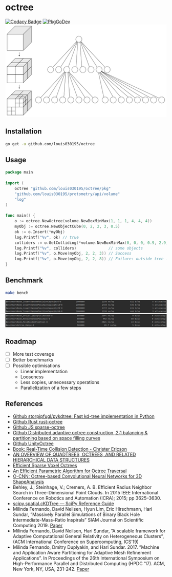 # octree

[![Codacy Badge](https://api.codacy.com/project/badge/Grade/3aa076e74fce4e80af0e694116444410)](https://app.codacy.com/gh/louis030195/octree?utm_source=github.com&utm_medium=referral&utm_content=louis030195/octree&utm_campaign=Badge_Grade_Dashboard)
[![PkgGoDev](https://pkg.go.dev/badge/louis030195/octree)](https://pkg.go.dev/louis030195/octree)
![octree](docs/octree.png)

## Installation

```bash
go get -u github.com/louis030195/octree
```

## Usage

```go
package main

import (
	octree "github.com/louis030195/octree/pkg"
    "github.com/louis030195/protometry/api/volume"
    "log"
)

func main() {
	o := octree.NewOctree(volume.NewBoxMinMax(1, 1, 1, 4, 4, 4))
	myObj := octree.NewObjectCube(0, 2, 2, 3, 0.5)
	ok := o.Insert(*myObj)
	log.Printf("%v", ok) // true
	colliders := o.GetColliding(*volume.NewBoxMinMax(0, 0, 0, 0.9, 2.9, 0.9))
	log.Printf("%v", colliders)              // some objects
	log.Printf("%v", o.Move(myObj, 2, 2, 3)) // Success
	log.Printf("%v", o.Move(myObj, 2, 2, 8)) // Failure: outside tree !
}
```

## Benchmark

```bash
make bench
```

![b1](docs/bench1.png)
![b2](docs/bench2.png)

## Roadmap

- [ ] More test coverage
- [ ] Better benchmarks
- [ ] Possible optimisations
    - Linear implementation
    - Looseness
    - Less copies, unnecessary operations
    - Parallelization of a few steps

## References

- [Github storpipfugl/pykdtree: Fast kd-tree implementation in Python](https://github.com/storpipfugl/pykdtree)
- [Github Rust rust-octree](https://github.com/ybyygu/rust-octree)
- [Github JS sparse-octree](https://github.com/vanruesc/sparse-octree)
- [Github Distributed adaptive octree construction, 2:1 balancing & partitioning based on space filling curves](https://github.com/paralab/Dendro-5.01)
- [Github UnityOctree](https://github.com/Nition/UnityOctree)
- [Book: Real-Time Collision Detection - Christer Ericson](https://www.amazon.com/exec/obidos/tg/detail/-/1558607323?tag=realtimecolli-20)
- [AN OVERVIEW OF QUADTREES, OCTREES, AND RELATED HIERARCHICAL DATA STRUCTURES](https://www.cs.umd.edu/~hjs/pubs/Samettfcgc88-ocr.pdf)
- [Efficient Sparse Voxel Octrees](https://research.nvidia.com/publication/efficient-sparse-voxel-octrees)
- [An Efficient Parametric Algorithm for Octree Traversal](http://wscg.zcu.cz/wscg2000/Papers_2000/X31.pdf)
- [O-CNN: Octree-based Convolutional Neural Networks for 3D ShapeAnalysis](https://wang-ps.github.io/O-CNN_files/CNN3D.pdf)
- Behley, J.; Steinhage, V.; Cremers, A. B. Efficient Radius Neighbor Search in
    Three-Dimensional Point Clouds. In 2015 IEEE International Conference on
    Robotics and Automation (ICRA); 2015; pp 3625–3630.
- [scipy.spatial.cKDTree — SciPy Reference Guide](https://docs.scipy.org/doc/scipy/reference/generated/scipy.spatial.cKDTree.html)
- Milinda Fernando, David Neilsen, Hyun Lim, Eric Hirschmann, Hari Sundar, ”Massively Parallel Simulations of Binary Black Hole Intermediate-Mass-Ratio Inspirals” SIAM Journal on Scientific Computing 2019. [Paper](https://doi.org/10.1137/18M1196972)
- Milinda Fernando, David Neilsen, Hari Sundar, ”A scalable framework for Adaptive Computational General Relativity on Heterogeneous Clusters”, (ACM International Conference on Supercomputing, ICS’19)
- Milinda Fernando, Dmitry Duplyakin, and Hari Sundar. 2017. ”Machine and Application Aware Partitioning for Adaptive Mesh Refinement Applications”. In Proceedings of the 26th International Symposium on High-Performance Parallel and Distributed Computing (HPDC ’17). ACM, New York, NY, USA, 231-242. [Paper](https://doi.org/10.1145/3078597.3078610)
